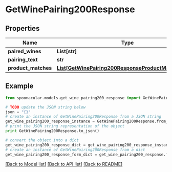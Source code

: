 # GetWinePairing200Response



## Properties

Name | Type | Description | Notes
------------ | ------------- | ------------- | -------------
**paired_wines** | **List[str]** |  | 
**pairing_text** | **str** |  | 
**product_matches** | [**List[GetWinePairing200ResponseProductMatchesInner]**](GetWinePairing200ResponseProductMatchesInner.md) |  | 

## Example

```python
from spoonacular.models.get_wine_pairing200_response import GetWinePairing200Response

# TODO update the JSON string below
json = "{}"
# create an instance of GetWinePairing200Response from a JSON string
get_wine_pairing200_response_instance = GetWinePairing200Response.from_json(json)
# print the JSON string representation of the object
print GetWinePairing200Response.to_json()

# convert the object into a dict
get_wine_pairing200_response_dict = get_wine_pairing200_response_instance.to_dict()
# create an instance of GetWinePairing200Response from a dict
get_wine_pairing200_response_form_dict = get_wine_pairing200_response.from_dict(get_wine_pairing200_response_dict)
```
[[Back to Model list]](../README.md#documentation-for-models) [[Back to API list]](../README.md#documentation-for-api-endpoints) [[Back to README]](../README.md)


